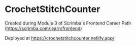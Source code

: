 # CrochetStitchCounter

Created during Module 3 of Scrimba's Frontend Career Path (https://scrimba.com/learn/frontend)

Deployed at https://crochetstitchcounter.netlify.app/
